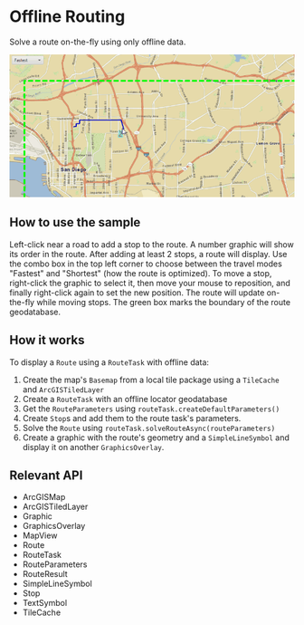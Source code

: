 # Offline Routing

Solve a route on-the-fly using only offline data.

![](OfflineRouting.gif)

## How to use the sample

Left-click near a road to add a stop to the route. A number graphic will show its order in the route. After 
adding at least 2 stops, a route will display. Use the combo box in the top left corner to choose between the travel 
modes "Fastest" and "Shortest" (how the route is optimized). To move a stop, right-click the graphic to select it, 
then move your mouse to reposition, and finally right-click again to set the new position. The route will update 
on-the-fly while moving stops. The green box marks the boundary of the route geodatabase.

## How it works

To display a `Route` using a `RouteTask` with offline data:

1.  Create the map's `Basemap` from a local tile package using a `TileCache` and `ArcGISTiledLayer`
2.  Create a `RouteTask` with an offline locator geodatabase
3.  Get the `RouteParameters` using `routeTask.createDefaultParameters()`
4.  Create `Stop`s and add them to the route task's parameters.
5.  Solve the `Route` using `routeTask.solveRouteAsync(routeParameters)`
6.  Create a graphic with the route's geometry and a `SimpleLineSymbol` and display it on another 
  `GraphicsOverlay`.

## Relevant API

*   ArcGISMap
*   ArcGISTiledLayer
*   Graphic
*   GraphicsOverlay
*   MapView
*   Route
*   RouteTask
*   RouteParameters
*   RouteResult
*   SimpleLineSymbol
*   Stop
*   TextSymbol
*   TileCache

